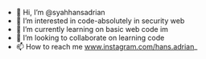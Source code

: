 - 👋 Hi, I’m @syahhansadrian
- 👀 I’m interested in code-absolutely in security web
- 🌱 I’m currently learning on basic web code im 
- 💞️ I’m looking to collaborate on learning code
- 📫 How to reach me www.instagram.com/hans.adrian_
<!---
syahhansadrian/syahhansadrian is a ✨ special ✨ repository because its `README.md` (this file) appears on your GitHub profile.
You can click the Preview link to take a look at your changes.
--->
